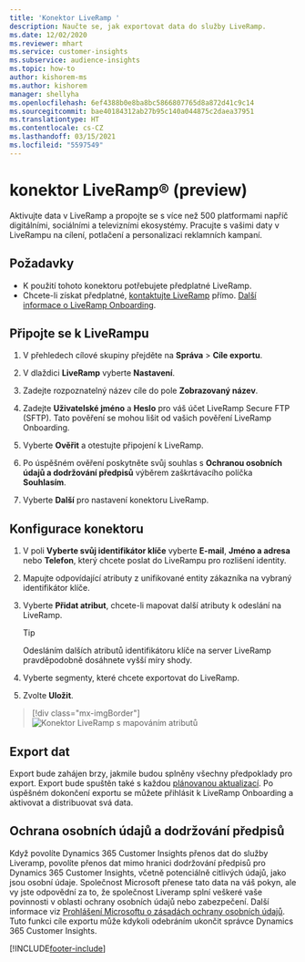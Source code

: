```yaml
---
title: 'Konektor LiveRamp '
description: Naučte se, jak exportovat data do služby LiveRamp.
ms.date: 12/02/2020
ms.reviewer: mhart
ms.service: customer-insights
ms.subservice: audience-insights
ms.topic: how-to
author: kishorem-ms
ms.author: kishorem
manager: shellyha
ms.openlocfilehash: 6ef4388b0e8ba8bc5866807765d8a872d41c9c14
ms.sourcegitcommit: bae40184312ab27b95c140a044875c2daea37951
ms.translationtype: HT
ms.contentlocale: cs-CZ
ms.lasthandoff: 03/15/2021
ms.locfileid: "5597549"
---
```

# <a name="liverampreg-connector-preview"></a>konektor LiveRamp&reg; (preview)

Aktivujte data v LiveRamp a propojte se s více než 500 platformami napříč digitálními, sociálními a televizními ekosystémy. Pracujte s vašimi daty v LiveRampu na cílení, potlačení a personalizaci reklamních kampaní.

## <a name="prerequisites"></a>Požadavky

- K použití tohoto konektoru potřebujete předplatné LiveRamp.
- Chcete-li získat předplatné, [kontaktujte LiveRamp](https://liveramp.com/contact/) přímo. [Další informace o LiveRamp Onboarding](https://liveramp.com/our-platform/data-onboarding/).

## <a name="connect-to-liveramp"></a>Připojte se k LiveRampu

1. V přehledech cílové skupiny přejděte na **Správa** > **Cíle exportu**.

1. V dlaždici **LiveRamp** vyberte **Nastavení**.

1. Zadejte rozpoznatelný název cíle do pole **Zobrazovaný název**.

1. Zadejte **Uživatelské jméno** a **Heslo** pro váš účet LiveRamp Secure FTP (SFTP).
Tato pověření se mohou lišit od vašich pověření LiveRamp Onboarding.

1. Vyberte **Ověřit** a otestujte připojení k LiveRamp.

1. Po úspěšném ověření poskytněte svůj souhlas s **Ochranou osobních údajů a dodržování předpisů** výběrem zaškrtávacího políčka **Souhlasím**.

1. Vyberte **Další** pro nastavení konektoru LiveRamp.

## <a name="configure-the-connector"></a>Konfigurace konektoru

1. V poli **Vyberte svůj identifikátor klíče** vyberte **E-mail**, **Jméno a adresa** nebo **Telefon**, který chcete poslat do LiveRampu pro rozlišení identity.

1. Mapujte odpovídající atributy z unifikované entity zákazníka na vybraný identifikátor klíče.

1. Vyberte **Přidat atribut**, chcete-li mapovat další atributy k odeslání na LiveRamp.

   > [!TIP]
   > Odesláním dalších atributů identifikátoru klíče na server LiveRamp pravděpodobně dosáhnete vyšší míry shody.

1. Vyberte segmenty, které chcete exportovat do LiveRamp.

1. Zvolte **Uložit**.

> [!div class="mx-imgBorder"]
> ![Konektor LiveRamp s mapováním atributů](media/export-liveramp-segments.png "Konektor LiveRamp s mapováním atributů")

## <a name="export-the-data"></a>Export dat

Export bude zahájen brzy, jakmile budou splněny všechny předpoklady pro export. Export bude spuštěn také s každou [plánovanou aktualizací](system.md#schedule-tab).
Po úspěšném dokončení exportu se můžete přihlásit k LiveRamp Onboarding a aktivovat a distribuovat svá data.

## <a name="data-privacy-and-compliance"></a>Ochrana osobních údajů a dodržování předpisů

Když povolíte Dynamics 365 Customer Insights přenos dat do služby Liveramp, povolíte přenos dat mimo hranici dodržování předpisů pro Dynamics 365 Customer Insights, včetně potenciálně citlivých údajů, jako jsou osobní údaje. Společnost Microsoft přenese tato data na váš pokyn, ale vy jste odpovědní za to, že společnost Liveramp splní veškeré vaše povinnosti v oblasti ochrany osobních údajů nebo zabezpečení. Další informace viz [Prohlášení Microsoftu o zásadách ochrany osobních údajů](https://go.microsoft.com/fwlink/?linkid=396732).
Tuto funkci cíle exportu může kdykoli odebráním ukončit správce Dynamics 365 Customer Insights.

[!INCLUDE[footer-include](../includes/footer-banner.md)]